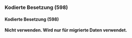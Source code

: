 ### Kodierte Besetzung (598)

#### Kodierte Besetzung (598)

**Nicht verwenden. Wird nur für migrierte Daten verwendet.**
